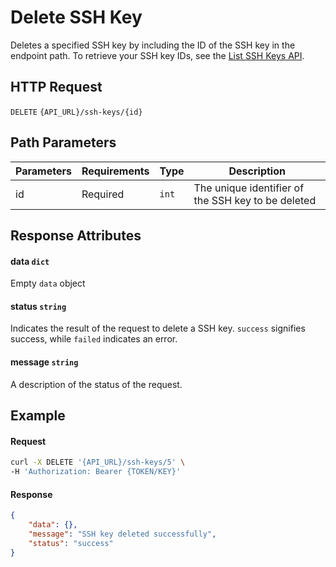 # Delete SSH Key

Deletes a specified SSH key by including the ID of the SSH key in the endpoint path.
To retrieve your SSH key IDs, see the [List SSH Keys API](List_SSH_Keys.md).

## HTTP Request

`DELETE` `{API_URL}/ssh-keys/{id}`

## Path Parameters

| Parameters | Requirements | Type  | Description                                        |
|------------|--------------|-------|----------------------------------------------------|
| id         | Required     | `int` | The unique identifier of the SSH key to be deleted |

## Response Attributes

#### data `dict`

Empty `data` object

#### status `string`

Indicates the result of the request to delete a SSH key. `success` signifies success, while `failed` indicates an error.

#### message `string`

A description of the status of the request.

## Example

#### Request

```bash
curl -X DELETE '{API_URL}/ssh-keys/5' \
-H 'Authorization: Bearer {TOKEN/KEY}'
```

#### Response

```json
{
    "data": {},
    "message": "SSH key deleted successfully",
    "status": "success"
}
```